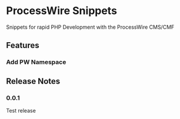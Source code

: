# ProcessWire Snippets

Snippets for rapid PHP Development with the ProcessWire CMS/CMF

## Features

### Add PW Namespace



## Release Notes

### 0.0.1

Test release
